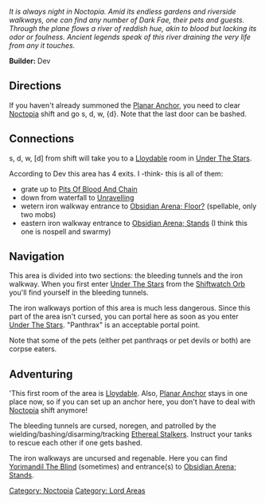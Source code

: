 *It is always night in Noctopia. Amid its endless gardens and riverside
walkways, one can find any number of Dark Fae, their pets and guests.
Through the plane flows a river of reddish hue, akin to blood but
lacking its odor or foulness. Ancient legends speak of this river
draining the very life from any it touches.*

**Builder:** Dev

## Directions

If you haven't already summoned the [Planar
Anchor](Planar_Anchor "wikilink"), you need to clear
[Noctopia](:Category:Noctopia.md "wikilink") shift and go s, d, w, {d}.
Note that the last door can be bashed.

## Connections

s, d, w, \[d\] from shift will take you to a
[Lloydable](Lloydable "wikilink") room in [Under The
Stars](:Category:Under_The_Stars.md "wikilink").

According to Dev this area has 4 exits. I -think- this is all of them:

-   grate up to [Pits Of Blood And
    Chain](:Category:Pits_Of_Blood_And_Chain.md "wikilink")
-   down from waterfall to
    [Unravelling](:Category:Unravelling.md "wikilink")
-   wetern iron walkway entrance to [Obsidian Arena;
    Floor?](:Category:Obsidian_Arena;_Stands.md "wikilink") (spellable,
    only two mobs)
-   eastern iron walkway entrance to [Obsidian Arena;
    Stands](:Category:Obsidian_Arena;_Stands.md "wikilink") (I think
    this one is nospell and swarmy)

## Navigation

This area is divided into two sections: the bleeding tunnels and the
iron walkway. When you first enter [Under The
Stars](:Category:Under_The_Stars.md "wikilink") from the [Shiftwatch
Orb](:Category:Shiftwatch_Orb.md "wikilink") you'll find yourself in the
bleeding tunnels.

The iron walkways portion of this area is much less dangerous. Since
this part of the area isn't cursed, you can portal here as soon as you
enter [Under The Stars](:Category:Under_The_Stars.md "wikilink").
"Panthrax" is an acceptable portal point.

Note that some of the pets (either pet panthraqs or pet devils or both)
are corpse eaters.

## Adventuring

'This first room of the area is [Lloydable](Lloydable "wikilink"). Also,
[Planar Anchor](Planar_Anchor "wikilink") stays in one place now, so if
you can set up an anchor here, you don't have to deal with
[Noctopia](:Category:Noctopia.md "wikilink") shift anymore!

The bleeding tunnels are cursed, noregen, and patrolled by the
wielding/bashing/disarming/tracking [Ethereal
Stalkers](Ethereal_Stalker "wikilink"). Instruct your tanks to rescue
each other if one gets bashed.

The iron walkways are uncursed and regenable. Here you can find
[Yorimandil The Blind](Yorimandil_The_Blind "wikilink") (sometimes) and
entrance(s) to [Obsidian Arena;
Stands](:Category:Obsidian_Arena;_Stands.md "wikilink").

[Category: Noctopia](Category:_Noctopia "wikilink") [Category: Lord
Areas](Category:_Lord_Areas "wikilink")
